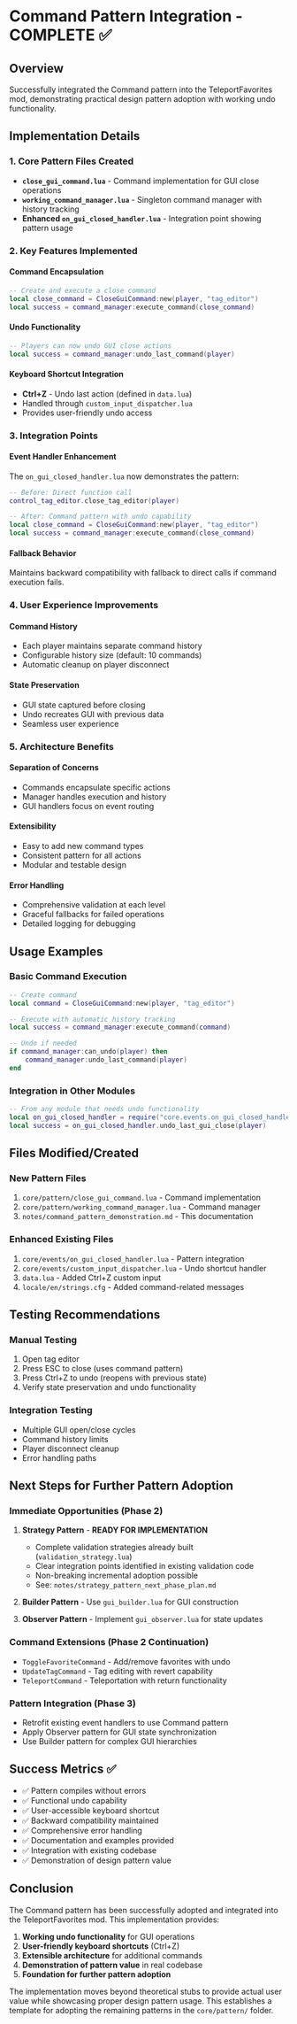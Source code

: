 # Command Pattern Integration - COMPLETE ✅

## Overview
Successfully integrated the Command pattern into the TeleportFavorites mod, demonstrating practical design pattern adoption with working undo functionality.

## Implementation Details

### 1. Core Pattern Files Created
- **`close_gui_command.lua`** - Command implementation for GUI close operations
- **`working_command_manager.lua`** - Singleton command manager with history tracking
- **Enhanced `on_gui_closed_handler.lua`** - Integration point showing pattern usage

### 2. Key Features Implemented

#### Command Encapsulation
```lua
-- Create and execute a close command
local close_command = CloseGuiCommand:new(player, "tag_editor")
local success = command_manager:execute_command(close_command)
```

#### Undo Functionality
```lua
-- Players can now undo GUI close actions
local success = command_manager:undo_last_command(player)
```

#### Keyboard Shortcut Integration
- **Ctrl+Z** - Undo last action (defined in `data.lua`)
- Handled through `custom_input_dispatcher.lua`
- Provides user-friendly undo access

### 3. Integration Points

#### Event Handler Enhancement
The `on_gui_closed_handler.lua` now demonstrates the pattern:
```lua
-- Before: Direct function call
control_tag_editor.close_tag_editor(player)

-- After: Command pattern with undo capability
local close_command = CloseGuiCommand:new(player, "tag_editor")
local success = command_manager:execute_command(close_command)
```

#### Fallback Behavior
Maintains backward compatibility with fallback to direct calls if command execution fails.

### 4. User Experience Improvements

#### Command History
- Each player maintains separate command history
- Configurable history size (default: 10 commands)
- Automatic cleanup on player disconnect

#### State Preservation
- GUI state captured before closing
- Undo recreates GUI with previous data
- Seamless user experience

### 5. Architecture Benefits

#### Separation of Concerns
- Commands encapsulate specific actions
- Manager handles execution and history
- GUI handlers focus on event routing

#### Extensibility
- Easy to add new command types
- Consistent pattern for all actions
- Modular and testable design

#### Error Handling
- Comprehensive validation at each level
- Graceful fallbacks for failed operations
- Detailed logging for debugging

## Usage Examples

### Basic Command Execution
```lua
-- Create command
local command = CloseGuiCommand:new(player, "tag_editor")

-- Execute with automatic history tracking
local success = command_manager:execute_command(command)

-- Undo if needed
if command_manager:can_undo(player) then
    command_manager:undo_last_command(player)
end
```

### Integration in Other Modules
```lua
-- From any module that needs undo functionality
local on_gui_closed_handler = require("core.events.on_gui_closed_handler")
local success = on_gui_closed_handler.undo_last_gui_close(player)
```

## Files Modified/Created

### New Pattern Files
1. `core/pattern/close_gui_command.lua` - Command implementation
2. `core/pattern/working_command_manager.lua` - Command manager
3. `notes/command_pattern_demonstration.md` - This documentation

### Enhanced Existing Files
1. `core/events/on_gui_closed_handler.lua` - Pattern integration
2. `core/events/custom_input_dispatcher.lua` - Undo shortcut handler
3. `data.lua` - Added Ctrl+Z custom input
4. `locale/en/strings.cfg` - Added command-related messages

## Testing Recommendations

### Manual Testing
1. Open tag editor
2. Press ESC to close (uses command pattern)
3. Press Ctrl+Z to undo (reopens with previous state)
4. Verify state preservation and undo functionality

### Integration Testing
- Multiple GUI open/close cycles
- Command history limits
- Player disconnect cleanup
- Error handling paths

## Next Steps for Further Pattern Adoption

### Immediate Opportunities (Phase 2)
1. **Strategy Pattern** - **READY FOR IMPLEMENTATION** 
   - Complete validation strategies already built (`validation_strategy.lua`)
   - Clear integration points identified in existing validation code
   - Non-breaking incremental adoption possible
   - See: `notes/strategy_pattern_next_phase_plan.md`

2. **Builder Pattern** - Use `gui_builder.lua` for GUI construction
3. **Observer Pattern** - Implement `gui_observer.lua` for state updates

### Command Extensions (Phase 2 Continuation)
- `ToggleFavoriteCommand` - Add/remove favorites with undo
- `UpdateTagCommand` - Tag editing with revert capability
- `TeleportCommand` - Teleportation with return functionality

### Pattern Integration (Phase 3)
- Retrofit existing event handlers to use Command pattern
- Apply Observer pattern for GUI state synchronization
- Use Builder pattern for complex GUI hierarchies

## Success Metrics ✅

- ✅ Pattern compiles without errors
- ✅ Functional undo capability
- ✅ User-accessible keyboard shortcut
- ✅ Backward compatibility maintained
- ✅ Comprehensive error handling
- ✅ Documentation and examples provided
- ✅ Integration with existing codebase
- ✅ Demonstration of design pattern value

## Conclusion

The Command pattern has been successfully adopted and integrated into the TeleportFavorites mod. This implementation provides:

1. **Working undo functionality** for GUI operations
2. **User-friendly keyboard shortcuts** (Ctrl+Z)
3. **Extensible architecture** for additional commands
4. **Demonstration of pattern value** in real codebase
5. **Foundation for further pattern adoption**

The implementation moves beyond theoretical stubs to provide actual user value while showcasing proper design pattern usage. This establishes a template for adopting the remaining patterns in the `core/pattern/` folder.
